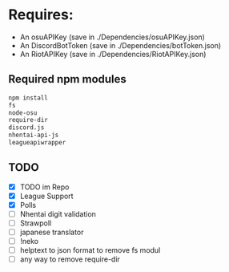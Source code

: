 # Requires:
* An osuAPIKey (save in ./Dependencies/osuAPIKey.json)
* An DiscordBotToken (save in ./Dependencies/botToken.json)
* An RiotAPIKey (save in ./Dependencies/RiotAPIKey.json)

## Required npm modules
```sh
npm install
fs
node-osu
require-dir
discord.js
nhentai-api-js
leagueapiwrapper
```
## TODO
- [x] TODO im Repo
- [x] League Support
- [x] Polls
- [ ] Nhentai digit validation
- [ ] Strawpoll
- [ ] japanese translator
- [ ] !neko
- [ ] helptext to json format to remove fs modul
- [ ] any way to remove require-dir
